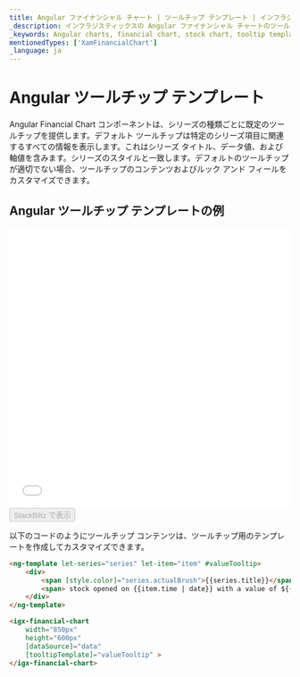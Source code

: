 ```yaml
---
title: Angular ファイナンシャル チャート | ツールチップ テンプレート | インフラジスティックス
_description: インフラジスティックスの Angular ファイナンシャル チャートのツールチップを使用して重要なデータを表示します。Ignite UI for Angular グラフ チュートリアルを是非お試しください!
_keywords: Angular charts, financial chart, stock chart, tooltip templates, Ignite UI for Angular, Infragistics, Angular チャート, ファイナンシャル チャート, 株価チャート, ツールチップ テンプレート, インフラジスティックス
mentionedTypes: ['XamFinancialChart']
_language: ja
---
```


# Angular ツールチップ テンプレート

Angular Financial Chart コンポーネントは、シリーズの種類ごとに既定のツールチップを提供します。デフォルト ツールチップは特定のシリーズ項目に関連するすべての情報を表示します。これはシリーズ タイトル、データ値、および軸値を含みます。シリーズのスタイルと一致します。デフォルトのツールチップが適切でない場合、ツールチップのコンテンツおよびルック アンド フィールをカスタマイズできます。

## Angular ツールチップ テンプレートの例

<div class="sample-container loading" style="height: 500px">
    <iframe id="financial-chart-tooltip-template-iframe" src='{environment:dvDemosBaseUrl}/charts/financial-chart-tooltip-template' width="100%" height="100%" seamless frameBorder="0" onload="onXPlatSampleIframeContentLoaded(this);" alt="Angular ツールチップ テンプレートの例"></iframe>
</div>
<div>
    <button data-localize="stackblitz" disabled class="stackblitz-btn"   data-iframe-id="financial-chart-tooltip-template-iframe" data-demos-base-url="{environment:dvDemosBaseUrl}">StackBlitz で表示
    </button>


</div>

<div class="divider--half"></div>

以下のコードのようにツールチップ コンテンツは、ツールチップ用のテンプレートを作成してカスタマイズできます。

```html
<ng-template let-series="series" let-item="item" #valueTooltip>
    <div>
        <span [style.color]="series.actualBrush">{{series.title}}</span>
        <span> stock opened on {{item.time | date}} with a value of ${{item.open | number}} and closed with a value of ${{item.close | number}}.</span>
    </div>
</ng-template>

<igx-financial-chart
    width="850px"
    height="600px"
    [dataSource]="data"
    [tooltipTemplate]="valueTooltip" >
</igx-financial-chart>
```
